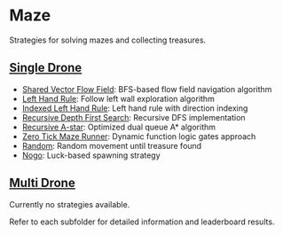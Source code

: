 # Maze

Strategies for solving mazes and collecting treasures.

## [Single Drone](./Single%20Drone/)
- [Shared Vector Flow Field](./Single%20Drone/Shared_Vector_Flow_Field.py): BFS-based flow field navigation algorithm
- [Left Hand Rule](./Single%20Drone/Left_Hand_Rule.py): Follow left wall exploration algorithm
- [Indexed Left Hand Rule](./Single%20Drone/Indexed_Left_Hand_Rule.py): Left hand rule with direction indexing
- [Recursive Depth First Search](./Single%20Drone/Recursive_Depth_First_Search.py): Recursive DFS implementation
- [Recursive A-star](./Single%20Drone/Recursive_Astar/): Optimized dual queue A* algorithm
- [Zero Tick Maze Runner](./Single%20Drone/zero_tick_maze_runner.py): Dynamic function logic gates approach
- [Random](./Single%20Drone/random.py): Random movement until treasure found
- [Nogo](./Single%20Drone/nogo.py): Luck-based spawning strategy

## [Multi Drone](./Multi%20Drone/)
Currently no strategies available.

Refer to each subfolder for detailed information and leaderboard results.
